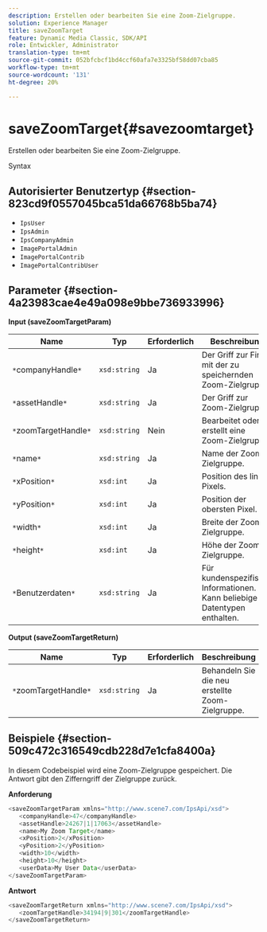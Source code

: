 ```yaml
---
description: Erstellen oder bearbeiten Sie eine Zoom-Zielgruppe.
solution: Experience Manager
title: saveZoomTarget
feature: Dynamic Media Classic, SDK/API
role: Entwickler, Administrator
translation-type: tm+mt
source-git-commit: 052bfcbcf1bd4ccf60afa7e3325bf58dd07cba85
workflow-type: tm+mt
source-wordcount: '131'
ht-degree: 20%

---
```



# saveZoomTarget{#savezoomtarget}

Erstellen oder bearbeiten Sie eine Zoom-Zielgruppe.

Syntax

## Autorisierter Benutzertyp {#section-823cd9f0557045bca51da66768b5ba74}

* `IpsUser`
* `IpsAdmin`
* `IpsCompanyAdmin`
* `ImagePortalAdmin`
* `ImagePortalContrib`
* `ImagePortalContribUser`

## Parameter {#section-4a23983cae4e49a098e9bbe736933996}

**Input (saveZoomTargetParam)**

| Name | Typ | Erforderlich | Beschreibung |
|---|---|---|---|
| `*`companyHandle`*` | `xsd:string` | Ja | Der Griff zur Firma mit der zu speichernden Zoom-Zielgruppe. |
| `*`assetHandle`*` | `xsd:string` | Ja | Der Griff zur Zoom-Zielgruppe. |
| `*`zoomTargetHandle`*` | `xsd:string` | Nein | Bearbeitet oder erstellt eine Zoom-Zielgruppe. |
| `*`name`*` | `xsd:string` | Ja | Name der Zoom-Zielgruppe. |
| `*`xPosition`*` | `xsd:int` | Ja | Position des linken Pixels. |
| `*`yPosition`*` | `xsd:int` | Ja | Position der obersten Pixel. |
| `*`width`*` | `xsd:int` | Ja | Breite der Zoom-Zielgruppe. |
| `*`height`*` | `xsd:int` | Ja | Höhe der Zoom-Zielgruppe. |
| `*`Benutzerdaten`*` | `xsd:string` | Ja | Für kundenspezifische Informationen. Kann beliebige Datentypen enthalten. |

**Output (saveZoomTargetReturn)**

| Name | Typ | Erforderlich | Beschreibung |
|---|---|---|---|
| `*`zoomTargetHandle`*` | `xsd:string` | Ja | Behandeln Sie die neu erstellte Zoom-Zielgruppe. |

## Beispiele {#section-509c472c316549cdb228d7e1cfa8400a}

In diesem Codebeispiel wird eine Zoom-Zielgruppe gespeichert. Die Antwort gibt den Zifferngriff der Zielgruppe zurück.

**Anforderung**

```java
<saveZoomTargetParam xmlns="http://www.scene7.com/IpsApi/xsd">
   <companyHandle>47</companyHandle>
   <assetHandle>24267|1|17063</assetHandle>
   <name>My Zoom Target</name>
   <xPosition>2</xPosition>
   <yPosition>2</yPosition>
   <width>10</width>
   <height>10</height>
   <userData>My User Data</userData>
</saveZoomTargetParam>
```

**Antwort**

```java
<saveZoomTargetReturn xmlns="http://www.scene7.com/IpsApi/xsd">
   <zoomTargetHandle>34194|9|301</zoomTargetHandle>
</saveZoomTargetReturn>
```

